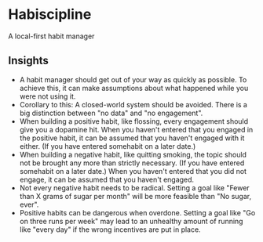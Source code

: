 # Habiscipline

A local-first habit manager


## Insights

* A habit manager should get out of your way as quickly as possible.
  To achieve this, it can make assumptions about what happened while you were not using it.
* Corollary to this: A closed-world system should be avoided.
  There is a big distinction between "no data" and "no engagement".
* When building a positive habit, like flossing, every engagement should give you a dopamine hit.
  When you haven't entered that you engaged in the positive habit, it can be assumed that you haven't engaged with it either. (If you have entered somehabit on a later date.)
* When building a negative habit, like quitting smoking, the topic should not be brought any more than strictly necessary. (If you have entered somehabit on a later date.)
  When you haven't entered that you did not engage, it can be assumed that you haven't engaged.
* Not every negative habit needs to be radical.
  Setting a goal like "Fewer than X grams of sugar per month" will be more feasible than "No sugar, ever".
* Positive habits can be dangerous when overdone.
  Setting a goal like "Go on three runs per week" may lead to an unhealthy amount of running like "every day" if the wrong incentives are put in place.
